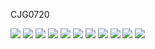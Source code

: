 
CJG0720

<!-- 
<img src="https://img.shields.io/badge/이름-색상코드?style=flat-square&logo=로고명&logoColor=로고색"/> 
-->

<img src="https://img.shields.io/badge/Windows-4374D9?style=flat-square&logo=firebase&logoColor=white"/>

<img src="https://img.shields.io/badge/Linux-4374D9?style=flat-square&logo=firebase&logoColor=white"/>

<img src="https://img.shields.io/badge/Network-4374D9?style=flat-square&logo=firebase&logoColor=white"/>

<img src="https://img.shields.io/badge/Python-4374D9?style=flat-square&logo=firebase&logoColor=white"/>


<img src="https://img.shields.io/badge/Docker-4374D9?style=flat-square&logo=firebase&logoColor=white"/>


<img src="https://img.shields.io/badge/Docker-4374D9?style=flat-square&logo=firebase&logoColor=white"/>

<img src="https://img.shields.io/badge/Kubernetes-4374D9?style=flat-square&logo=firebase&logoColor=white"/>

<img src="https://img.shields.io/badge/Jenkins-4374D9?style=flat-square&logo=firebase&logoColor=white"/>

<img src="https://img.shields.io/badge/AWS-4374D9?style=flat-square&logo=firebase&logoColor=white"/>

<img src="https://img.shields.io/badge/Script-4374D9?style=flat-square&logo=firebase&logoColor=white"/>

<img src="https://img.shields.io/badge/Python-4374D9?style=flat-square&logo=firebase&logoColor=white"/>

